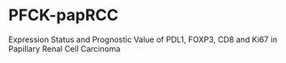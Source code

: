 # PFCK-papRCC
Expression Status and Prognostic Value of PDL1, FOXP3, CD8 and Ki67 in Papillary Renal Cell Carcinoma
